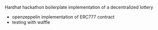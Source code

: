 Hardhat hackathon boilerplate implementation of a decentralized lottery

- openzeppelin implementation of ERC777 contract
- testing with waffle
